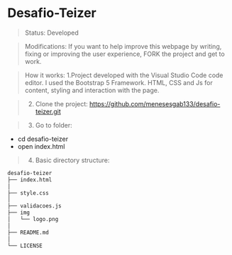 <h1> Desafio-Teizer </h1>

> Status: Developed

> Modifications: If you want to help improve this webpage by writing, fixing or improving the user experience, FORK the project and get to work.

> How it works: 
> 1.Project developed with the Visual Studio Code code editor. I used the Bootstrap 5 Framework. HTML, CSS and Js for content, styling and interaction with the page.

> 2. Clone the project:
> https://github.com/menesesgab133/desafio-teizer.git

> 3. Go to folder: 
+ cd desafio-teizer
+ open index.html

> 4. Basic directory structure: 
```sh
desafio-teizer
├── index.html
│   
├── style.css
│  
├── validacoes.js
├── img
│   └── logo.png
│ 
├── README.md
│
└── LICENSE
```

